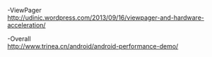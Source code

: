-ViewPager<br />
http://udinic.wordpress.com/2013/09/16/viewpager-and-hardware-acceleration/<br />

-Overall<br />
http://www.trinea.cn/android/android-performance-demo/<br />